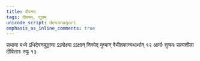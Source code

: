 ```yaml
---
title: दीवनम्
tags: दीवनम्, द्यूतम्
unicode_script: devanagari
emphasis_as_inline_comments: true
---
```

 सभाया मध्ये ऽधिदेवनमुद्धत्या ऽऽवोक्ष्या ऽऽक्षान् निवपेद् युग्मान् वैभीतकान्यथार्थान् १२ आर्याः शुचयः सत्यशीला दीवितारः स्युः १३ 